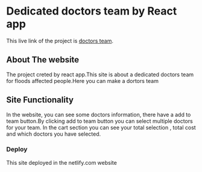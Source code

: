 # Dedicated doctors team by React app

This live link of the project is [doctors team](https://dedicated-doctors-team.netlify.app/).

## About The website

The project creted by react app.This site is about a dedicated doctors team for floods affected people.Here you can make a dortors team

## Site Functionality

In the website, you can see some doctors information, there have a add to team button.By clicking add to team button you can select multiple doctors for your team.
In the cart section you can see your total selection , total cost and which doctors you have selected.


### Deploy

This site deployed in the netlify.com website
